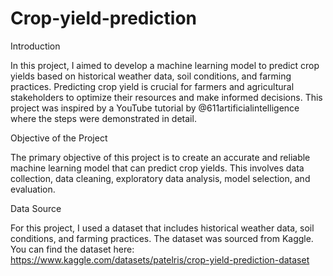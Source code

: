 # Crop-yield-prediction
Introduction

In this project, I aimed to develop a machine learning model to predict crop yields based on historical weather data, soil conditions, and farming practices. Predicting crop yield is crucial for farmers and agricultural stakeholders to optimize their resources and make informed decisions. This project was inspired by a YouTube tutorial by @611artificialintelligence where the steps were demonstrated in detail.

Objective of the Project

The primary objective of this project is to create an accurate and reliable machine learning model that can predict crop yields. This involves data collection, data cleaning, exploratory data analysis, model selection, and evaluation.

Data Source

For this project, I used a dataset that includes historical weather data, soil conditions, and farming practices. The dataset was sourced from Kaggle. You can find the dataset here: https://www.kaggle.com/datasets/patelris/crop-yield-prediction-dataset
